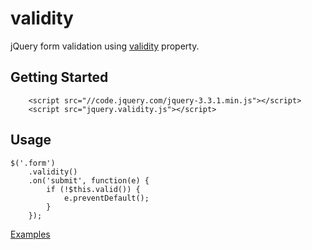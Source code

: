 # validity
jQuery form validation using [validity](https://html.spec.whatwg.org/#dom-cva-validity) property.

## Getting Started
```
	<script src="//code.jquery.com/jquery-3.3.1.min.js"></script>
	<script src="jquery.validity.js"></script>
```

## Usage
```
$('.form')
    .validity()
    .on('submit', function(e) {
        if (!$this.valid()) {
            e.preventDefault();
        }
    });
```

[Examples](http://htmlpreview.github.io/?https://github.com/gustavoconci/validity/blob/master/index.html)
